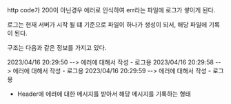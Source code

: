 http code가 200이 아닌경우 에러로 인식하여
err라는 파일에 로그가 쌓이게 된다.

로그는 현재 서버가 시작 될 떄 기준으로 파일이 하나가 생성이 되서, 해당 파일에 기록이 된다.

구조는 다음과 같은 정보를 가지고 있다.

2023/04/16 20:29:50 --> 에러에 대해서 작성 - 로그용
2023/04/16 20:29:58 --> 에러에 대해서 작성 - 로그용
2023/04/16 20:29:59 --> 에러에 대해서 작성 - 로그용

- Header에 에러에 대한 메시지를 받아서 해당 메시지를 기록하는 형태
